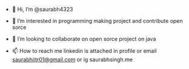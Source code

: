 - 👋 Hi, I’m @saurabh4323
- 👀 I’m interested in programming making project and contribute open sorce
 
- 💞️ I’m looking to collaborate on open sorce project on java 
- 📫 How to reach me linkedin is attached in profile or email saurabhiitr01@gmail.com or ig saurabhsingh.me

